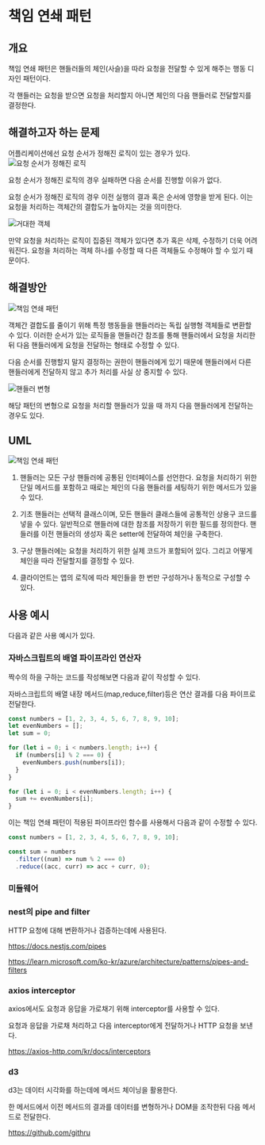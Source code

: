 # 책임 연쇄 패턴

## 개요

책임 연쇄 패턴은 핸들러들의 체인(사슬)을 따라 요청을 전달할 수 있게 해주는 행동 디자인 패턴이다.

각 핸들러는 요청을 받으면 요청을 처리할지 아니면 체인의 다음 핸들러로 전달할지를 결정한다.

## 해결하고자 하는 문제

어플리케이션에선 요청 순서가 정해진 로직이 있는 경우가 있다.
<img src="https://refactoring.guru/images/patterns/diagrams/chain-of-responsibility/problem1-ko-2x.png?id=3c121f18651118d1f87703b80b7a6717" alt="요청 순서가 정해진 로직">

요청 순서가 정해진 로직의 경우 실패하면 다음 순서를 진행할 이유가 없다.

요청 순서가 정해진 로직의 경우 이전 실행의 결과 혹은 순서에 영향을 받게 된다. 이는 요청을 처리하는 객체간의 결합도가 높아지는 것을 의미한다.

<img src="https://refactoring.guru/images/patterns/diagrams/chain-of-responsibility/problem2-ko-2x.png?id=1c8aeab6ceee85b6bb4d10a9470febf8" alt="거대한 객체">

만약 요청을 처리하는 로직이 집중된 객체가 있다면 추가 혹은 삭제, 수정하기 더욱 어려워진다.
요청을 처리하는 객체 하나를 수정할 때 다른 객체들도 수정해야 할 수 있기 때문이다.

## 해결방안

<img src="https://refactoring.guru/images/patterns/diagrams/chain-of-responsibility/solution1-ko-2x.png?id=d36782ad64bf8aa8369e185a36869ec4" alt="책임 연쇄 패턴">

객체간 결합도를 줄이기 위해 특정 행동들을 핸들러라는 독립 실행형 객체들로 변환할 수 있다.
이러한 순서가 있는 로직들을 핸들러간 참조를 통해 핸들러에서 요청을 처리한 뒤 다음 핸들러에게 요청을 전달하는 형태로 수정할 수 있다.

다음 순서를 진행할지 말지 결정하는 권한이 핸들러에게 있기 때문에 핸들러에서 다른 핸들러에게 전달하지 않고 추가 처리를 사실 상 중지할 수 있다.

<img src="https://refactoring.guru/images/patterns/diagrams/chain-of-responsibility/solution2-ko-2x.png?id=a046b0c919f5b079294e2e2437f9cbff" alt="핸들러 변형">

해당 패턴의 변형으로 요청을 처리할 핸들러가 있을 때 까지 다음 핸들러에게 전달하는 경우도 있다.

## UML

<img src="https://refactoring.guru/images/patterns/diagrams/chain-of-responsibility/structure-indexed-2x.png?id=4f27e2c48e635f45a78472d707a8df3c" alt="책임 연쇄 패턴">

1. 핸들러는 모든 구상 핸들러에 공통된 인터페이스를 선언한다.
   요청을 처리하기 위한 단일 메서드를 포함하고 때로는 체인의 다음 핸들러를 세팅하기 위한 메서드가 있을 수 있다.

2. 기초 핸들러는 선택적 클래스이며, 모든 핸들러 클래스들에 공통적인 상용구 코드를 넣을 수 있다. 일반적으로 핸들러에 대한 참조를 저장하기 위한 필드를 정의한다. 핸들러를 이전 핸들러의 생성자 혹은 setter에 전달하여 체인을 구축한다.

3. 구상 핸들러에는 요청을 처리하기 위한 실제 코드가 포함되어 있다. 그리고 어떻게 체인을 따라 전달할지를 결정할 수 있다.

4. 클라이언트는 앱의 로직에 따라 체인들을 한 번만 구성하거나 동적으로 구성할 수 있다.

## 사용 예시

다음과 같은 사용 예시가 있다.

### 자바스크립트의 배열 파이프라인 연산자

짝수의 하을 구하는 코드를 작성해보면 다음과 같이 작성할 수 있다.

자바스크립트의 배열 내장 메서드(map,reduce,filter)등은 연산 결과를 다음 파이프로 전달한다.

```js
const numbers = [1, 2, 3, 4, 5, 6, 7, 8, 9, 10];
let evenNumbers = [];
let sum = 0;

for (let i = 0; i < numbers.length; i++) {
  if (numbers[i] % 2 === 0) {
    evenNumbers.push(numbers[i]);
  }
}

for (let i = 0; i < evenNumbers.length; i++) {
  sum += evenNumbers[i];
}
```

이는 책임 연쇄 패턴이 적용된 파이프라인 함수를 사용해서 다음과 같이 수정할 수 있다.

```js
const numbers = [1, 2, 3, 4, 5, 6, 7, 8, 9, 10];

const sum = numbers
  .filter((num) => num % 2 === 0)
  .reduce((acc, curr) => acc + curr, 0);
```

### 미들웨어

### nest의 pipe and filter

HTTP 요청에 대해 변환하거나 검증하는데에 사용된다.

https://docs.nestjs.com/pipes

https://learn.microsoft.com/ko-kr/azure/architecture/patterns/pipes-and-filters

### axios interceptor

axios에서도 요청과 응답을 가로채기 위해 interceptor를 사용할 수 있다.

요청과 응답을 가로채 처리하고 다음 interceptor에게 전달하거나 HTTP 요청을 보낸다.

https://axios-http.com/kr/docs/interceptors

### d3

d3는 데이터 시각화를 하는데에 메서드 체이닝을 활용한다.

한 메서드에서 이전 메서드의 결과를 데이터를 변형하거나 DOM을 조작한뒤 다음 메서드로 전달한다.

https://github.com/githru

